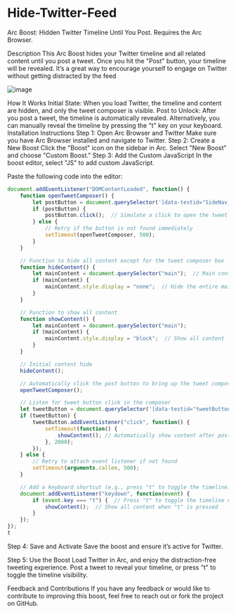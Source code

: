 # Hide-Twitter-Feed
Arc Boost: Hidden Twitter Timeline Until You Post.
Requires the Arc Browser.

Description
This Arc Boost hides your Twitter timeline and all related content until you post a tweet. Once you hit the "Post" button, your timeline will be revealed. It’s a great way to encourage yourself to engage on Twitter without getting distracted by the feed

![image](https://github.com/user-attachments/assets/aa3ec0cf-a388-400c-8904-908dc4d90d5a)


How It Works
Initial State: When you load Twitter, the timeline and content are hidden, and only the tweet composer is visible.
Post to Unlock: After you post a tweet, the timeline is automatically revealed. Alternatively, you can manually reveal the timeline by pressing the "t" key on your keyboard.
Installation Instructions
Step 1: Open Arc Browser and Twitter
Make sure you have Arc Browser installed and navigate to Twitter.
Step 2: Create a New Boost
Click the "Boost" icon on the sidebar in Arc.
Select "New Boost" and choose "Custom Boost."
Step 3: Add the Custom JavaScript
In the boost editor, select "JS" to add custom JavaScript.

Paste the following code into the editor:

```javascript
document.addEventListener("DOMContentLoaded", function() {
    function openTweetComposer() {
        let postButton = document.querySelector('[data-testid="SideNav_NewTweet_Button"]'); // Select the Post button
        if (postButton) {
            postButton.click();  // Simulate a click to open the tweet box
        } else {
            // Retry if the button is not found immediately
            setTimeout(openTweetComposer, 500);
        }
    }

    // Function to hide all content except for the tweet composer box
    function hideContent() {
        let mainContent = document.querySelector("main");  // Main content area
        if (mainContent) {
            mainContent.style.display = "none";  // Hide the entire main content
        }
    }

    // Function to show all content
    function showContent() {
        let mainContent = document.querySelector("main");
        if (mainContent) {
            mainContent.style.display = "block";  // Show all content
        }
    }

    // Initial content hide
    hideContent();

    // Automatically click the post button to bring up the tweet composer
    openTweetComposer();

    // Listen for tweet button click in the composer
    let tweetButton = document.querySelector('[data-testid="tweetButtonInline"]');
    if (tweetButton) {
        tweetButton.addEventListener("click", function() {
            setTimeout(function() {
                showContent(); // Automatically show content after posting the tweet
            }, 2000);
        });
    } else {
        // Retry to attach event listener if not found
        setTimeout(arguments.callee, 500);
    }

    // Add a keyboard shortcut (e.g., press "t" to toggle the timeline)
    document.addEventListener("keydown", function(event) {
        if (event.key === "t") {  // Press "t" to toggle the timeline visibility
            showContent();  // Show all content when "t" is pressed
        }
    });
});
t
```

Step 4: Save and Activate
Save the boost and ensure it’s active for Twitter.

Step 5: Use the Boost
Load Twitter in Arc, and enjoy the distraction-free tweeting experience. Post a tweet to reveal your timeline, or press "t" to toggle the timeline visibility.

Feedback and Contributions
If you have any feedback or would like to contribute to improving this boost, feel free to reach out or fork the project on GitHub.

